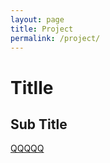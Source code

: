 ```yaml
---
layout: page
title: Project
permalink: /project/
---
```


# Titlle
## Sub Title

<a href="#">QQQQQ</a>